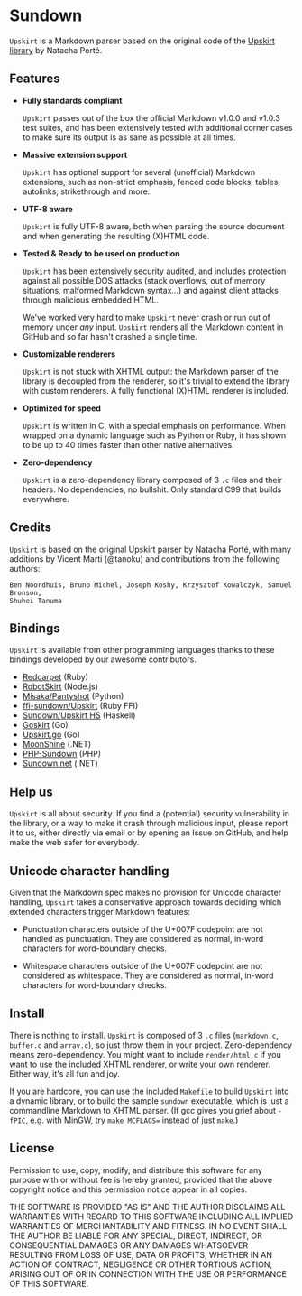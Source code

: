 ﻿Sundown
=======

`Upskirt` is a Markdown parser based on the original code of the
[Upskirt library](http://fossil.instinctive.eu/libupskirt/index) by Natacha Porté.

Features
--------

*	**Fully standards compliant**

	`Upskirt` passes out of the box the official Markdown v1.0.0 and v1.0.3
	test suites, and has been extensively tested with additional corner cases
	to make sure its output is as sane as possible at all times.

*	**Massive extension support**

	`Upskirt` has optional support for several (unofficial) Markdown extensions,
	such as non-strict emphasis, fenced code blocks, tables, autolinks,
	strikethrough and more.

*	**UTF-8 aware**

	`Upskirt` is fully UTF-8 aware, both when parsing the source document and when
	generating the resulting (X)HTML code.

*	**Tested & Ready to be used on production**

	`Upskirt` has been extensively security audited, and includes protection against
	all possible DOS attacks (stack overflows, out of memory situations, malformed
	Markdown syntax...) and against client attacks through malicious embedded HTML.

	We've worked very hard to make `Upskirt` never crash or run out of memory
	under *any* input. `Upskirt` renders all the Markdown content in GitHub and so
	far hasn't crashed a single time.

*	**Customizable renderers**

	`Upskirt` is not stuck with XHTML output: the Markdown parser of the library
	is decoupled from the renderer, so it's trivial to extend the library with
	custom renderers. A fully functional (X)HTML renderer is included.

*	**Optimized for speed**

	`Upskirt` is written in C, with a special emphasis on performance. When wrapped
	on a dynamic language such as Python or Ruby, it has shown to be up to 40
	times faster than other native alternatives.

*	**Zero-dependency**

	`Upskirt` is a zero-dependency library composed of 3 `.c` files and their headers.
	No dependencies, no bullshit. Only standard C99 that builds everywhere.

Credits
-------

`Upskirt` is based on the original Upskirt parser by Natacha Porté, with many additions
by Vicent Marti (@tanoku) and contributions from the following authors:

	Ben Noordhuis, Bruno Michel, Joseph Koshy, Krzysztof Kowalczyk, Samuel Bronson,
	Shuhei Tanuma

Bindings
--------

`Upskirt` is available from other programming languages thanks to these bindings developed
by our awesome contributors.

- [Redcarpet](https://github.com/tanoku/redcarpet) (Ruby)
- [RobotSkirt](https://github.com/benmills/robotskirt) (Node.js)
- [Misaka/Pantyshot](https://github.com/FSX/misaka) (Python)
- [ffi-sundown/Upskirt](https://github.com/postmodern/ffi-sundown) (Ruby FFI)
- [Sundown/Upskirt HS](https://github.com/bitonic/sundown) (Haskell)
- [Goskirt](https://github.com/madari/goskirt) (Go)
- [Upskirt.go](https://github.com/buu700/upskirt.go) (Go)
- [MoonShine](https://github.com/brandonc/moonshine) (.NET)
- [PHP-Sundown](https://github.com/chobie/php-sundown) (PHP)
- [Sundown.net](https://github.com/txdv/sundown.net) (.NET)

Help us
-------

`Upskirt` is all about security. If you find a (potential) security vulnerability in the
library, or a way to make it crash through malicious input, please report it to us,
either directly via email or by opening an Issue on GitHub, and help make the web safer
for everybody.

Unicode character handling
--------------------------

Given that the Markdown spec makes no provision for Unicode character handling, `Upskirt`
takes a conservative approach towards deciding which extended characters trigger Markdown
features:

*	Punctuation characters outside of the U+007F codepoint are not handled as punctuation.
	They are considered as normal, in-word characters for word-boundary checks.

*	Whitespace characters outside of the U+007F codepoint are not considered as
	whitespace. They are considered as normal, in-word characters for word-boundary checks.

Install
-------

There is nothing to install. `Upskirt` is composed of 3 `.c` files (`markdown.c`,
`buffer.c` and `array.c`), so just throw them in your project. Zero-dependency means
zero-dependency. You might want to include `render/html.c` if you want to use the
included XHTML renderer, or write your own renderer. Either way, it's all fun and joy.

If you are hardcore, you can use the included `Makefile` to build `Upskirt` into a dynamic
library, or to build the sample `sundown` executable, which is just a commandline
Markdown to XHTML parser. (If gcc gives you grief about `-fPIC`, e.g. with MinGW, try
`make MCFLAGS=` instead of just `make`.)

License
-------

Permission to use, copy, modify, and distribute this software for any
purpose with or without fee is hereby granted, provided that the above
copyright notice and this permission notice appear in all copies.

THE SOFTWARE IS PROVIDED "AS IS" AND THE AUTHOR DISCLAIMS ALL WARRANTIES
WITH REGARD TO THIS SOFTWARE INCLUDING ALL IMPLIED WARRANTIES OF
MERCHANTABILITY AND FITNESS. IN NO EVENT SHALL THE AUTHOR BE LIABLE FOR
ANY SPECIAL, DIRECT, INDIRECT, OR CONSEQUENTIAL DAMAGES OR ANY DAMAGES
WHATSOEVER RESULTING FROM LOSS OF USE, DATA OR PROFITS, WHETHER IN AN
ACTION OF CONTRACT, NEGLIGENCE OR OTHER TORTIOUS ACTION, ARISING OUT OF
OR IN CONNECTION WITH THE USE OR PERFORMANCE OF THIS SOFTWARE.

<!-- Local Variables: -->
<!-- fill-column: 89 -->
<!-- End: -->
